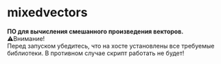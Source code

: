 # mixedvectors
**ПО для вычисления смешанного произведения векторов.**  
⚠️Внимание!  
Перед запуском убедитесь, что на хосте установлены все требуемые библиотеки. В противном случае скрипт работать не будет!


